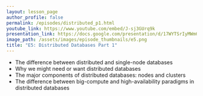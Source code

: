 ```yaml
---
layout: lesson_page
author_profile: false
permalink: /episodes/distributed_p1.html
youtube_link: https://www.youtube.com/embed/J-sj3GUrq9k
presentation_link: https://docs.google.com/presentation/d/17WYTSrIyMWm6sj-r8t4QPfsvX9lk1ZQzzyp-UrEYMQk
image_path: /assets/images/episode_thumbnails/e5.png
title: "E5: Distributed Databases Part 1"
---
```


* The difference between distributed and single-node databases
* Why we might need or want distributed databases
* The major components of distributed databases: nodes and clusters
* The difference between big-compute and high-availability paradigms in distributed databases
